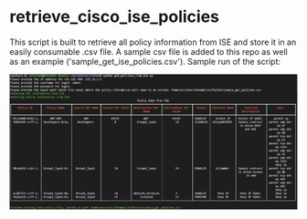 # retrieve_cisco_ise_policies

This script is built to retrieve all policy information from ISE and store it in an easily consumable .csv file. A sample csv file is added to this repo as well as an example ('sample_get_ise_policies.csv'). Sample run of the script:

![get_policies_sample_image](images/get_policies_from_ise_sample.jpg)
